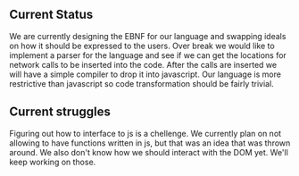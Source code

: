## Current Status

We are currently designing the EBNF for our language and swapping ideals on how it should be expressed to the users. 
Over break we would like to implement a parser for the language and see if we can get the locations  for network calls to be inserted into the code. 
After the calls are inserted we will have a simple compiler to drop it into javascript. Our language is more restrictive than javascript so code transformation should be fairly trivial. 


## Current struggles
Figuring out how to interface to js is a chellenge. We currently plan on not allowing to have functions written in js, but that was an idea that was thrown around.
We also don't know how we should interact with the DOM yet. We'll keep working on those. 
